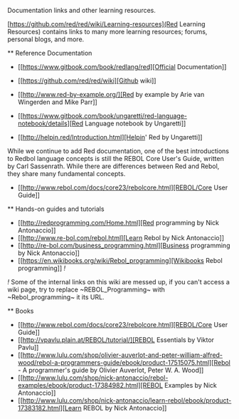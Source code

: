 Documentation links and other learning resources.

[https://github.com/red/red/wiki/Learning-resources](Red Learning Resources) contains links to many more learning resources; forums, personal blogs, and more.

** Reference Documentation
- [[https://www.gitbook.com/book/redlang/red][Official Documentation]]
- [[https://github.com/red/red/wiki][Github wiki]]
- [[http://www.red-by-example.org/][Red by example by Arie van Wingerden and Mike Parr]]

- [[https://www.gitbook.com/book/ungaretti/red-language-notebook/details][Red Language notebook by Ungaretti]]
- [[http://helpin.red/Introduction.html][Helpin' Red by Ungaretti]]

While we continue to add Red documentation, one of the best introductions to Redbol language concepts is still the REBOL Core User's Guide, written by Carl Sassenrath. While there are differences between Red and Rebol, they share many fundamental concepts.

- [[http://www.rebol.com/docs/core23/rebolcore.html][REBOL/Core User Guide]]

** Hands-on guides and tutorials
- [[http://redprogramming.com/Home.html][Red programming by Nick Antonaccio]]
- [[http://www.re-bol.com/rebol.html][Learn Rebol by Nick Antonaccio]]
- [[http://re-bol.com/business_programming.html][Business programming by Nick Antonaccio]]
- [[https://en.wikibooks.org/wiki/Rebol_programming][Wikibooks Rebol programming]] *!*

*!* Some of the internal links on this wiki are messed up, if you can't access a wiki page, try to replace ~REBOL_Programming~ with ~Rebol_programming~ it its URL.

** Books
- [[http://www.rebol.com/docs/core23/rebolcore.html][REBOL/Core User Guide]]
- [[http://vpavlu.plain.at/REBOL/tutorial/][REBOL Essentials by Viktor Pavlu]]
- [[http://www.lulu.com/shop/olivier-auverlot-and-peter-william-alfred-wood/rebol-a-programmers-guide/ebook/product-17515075.html][Rebol - A programmer's guide by Olivier Auverlot, Peter W. A. Wood]]
- [[http://www.lulu.com/shop/nick-antonaccio/rebol-examples/ebook/product-17384982.html][REBOL Examples by Nick Antonaccio]]
- [[http://www.lulu.com/shop/nick-antonaccio/learn-rebol/ebook/product-17383182.html][Learn REBOL by Nick Antonaccio]]

